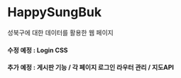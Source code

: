 # HappySungBuk

성북구에 대한 데이터를 활용한 웹 페이지


#### 수정 예정 : Login CSS
#### 추가 예정 : 게시판 기능 / 각 페이지 로그인 라우터 관리 / 지도API 
